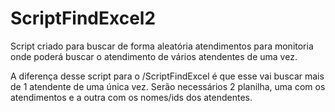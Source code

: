 # ScriptFindExcel2
Script criado para buscar de forma aleatória atendimentos para monitoria onde poderá buscar o atendimento de vários atendentes de uma vez.

A diferença desse script para o /ScriptFindExcel é que esse vai buscar mais de 1 atendente de uma única vez. Serão necessários 2 planilha, uma com os atendimentos e a outra com os nomes/ids dos atendentes. 
